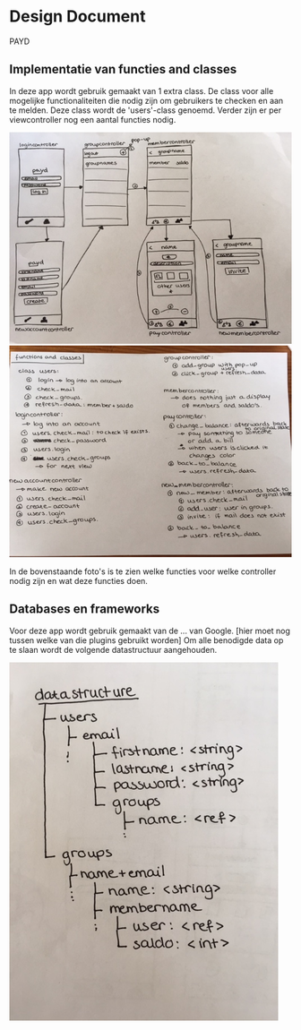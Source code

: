 # Design Document
PAYD
## Implementatie van functies and classes
In deze app wordt gebruik gemaakt van 1 extra class. De class voor alle mogelijke functionaliteiten die nodig zijn om gebruikers te checken en aan te melden. Deze class wordt de 'users'-class genoemd. Verder zijn er per viewcontroller nog een aantal functies nodig.

![](doc/UIsketches.jpg)
![](doc/diagram.jpg)

In de bovenstaande foto's is te zien welke functies voor welke controller nodig zijn en wat deze functies doen.

## Databases en frameworks
Voor deze app wordt gebruik gemaakt van de ... van Google. [hier moet nog tussen welke van die plugins gebruikt worden] Om alle benodigde data op te slaan wordt de volgende datastructuur aangehouden.

![](doc/datastructure.jpg)
